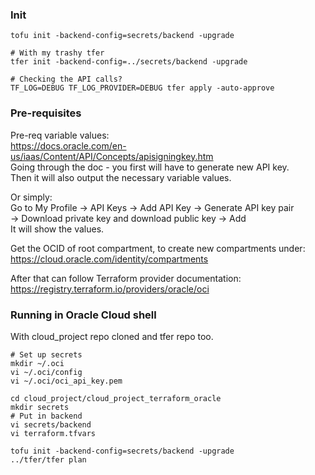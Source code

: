 ### Init
```
tofu init -backend-config=secrets/backend -upgrade

# With my trashy tfer
tfer init -backend-config=../secrets/backend -upgrade

# Checking the API calls?
TF_LOG=DEBUG TF_LOG_PROVIDER=DEBUG tfer apply -auto-approve
```

### Pre-requisites
Pre-req variable values:  
https://docs.oracle.com/en-us/iaas/Content/API/Concepts/apisigningkey.htm  
Going through the doc - you first will have to generate new API key.  
Then it will also output the necessary variable values.  

Or simply:  
Go to My Profile -> API Keys -> Add API Key -> Generate API key pair  
-> Download private key and download public key -> Add  
It will show the values.

Get the OCID of root compartment, to create new compartments under:
https://cloud.oracle.com/identity/compartments

After that can follow Terraform provider documentation:  
https://registry.terraform.io/providers/oracle/oci


### Running in Oracle Cloud shell
With cloud_project repo cloned and tfer repo too.

```
# Set up secrets
mkdir ~/.oci
vi ~/.oci/config
vi ~/.oci/oci_api_key.pem

cd cloud_project/cloud_project_terraform_oracle
mkdir secrets
# Put in backend
vi secrets/backend
vi terraform.tfvars

tofu init -backend-config=secrets/backend -upgrade
../tfer/tfer plan
```
